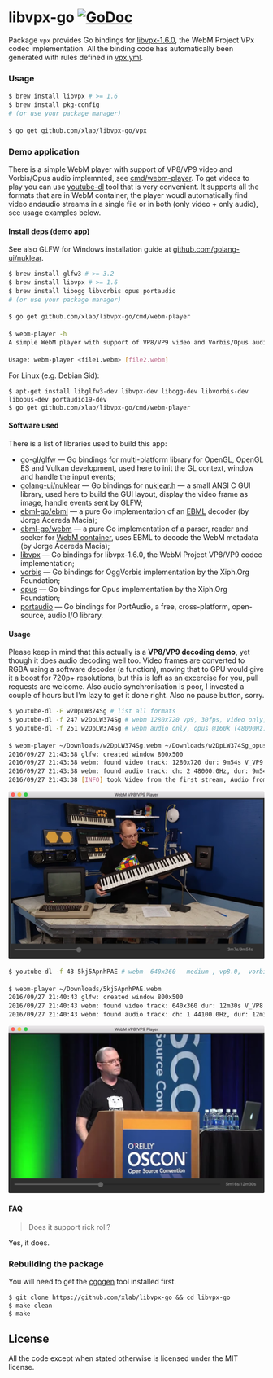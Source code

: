 libvpx-go [![GoDoc](https://godoc.org/github.com/xlab/libvpx-go/vpx?status.svg)](https://godoc.org/github.com/xlab/libvpx-go/vpx)
=========

Package `vpx` provides Go bindings for [libvpx-1.6.0](http://www.webmproject.org/code/), the WebM Project VPx codec implementation.
All the binding code has automatically been generated with rules defined in [vpx.yml](/vpx.yml).

### Usage

```bash
$ brew install libvpx # >= 1.6
$ brew install pkg-config
# (or use your package manager)

$ go get github.com/xlab/libvpx-go/vpx
```

### Demo application

There is a simple WebM player with support of VP8/VP9 video and Vorbis/Opus audio implemnted, see [cmd/webm-player](cmd/webm-player). To get videos to play you can use [youtube-dl](https://github.com/rg3/youtube-dl) tool that is very convenient. It supports all the formats that are in WebM container, the player woudl automatically find video andaudio streams in a single file or in both (only video + only audio), see usage examples below.

#### Install deps (demo app)

See also GLFW for Windows installation guide at [github.com/golang-ui/nuklear](https://github.com/golang-ui/nuklear#installation-of-nk).

```bash
$ brew install glfw3 # >= 3.2
$ brew install libvpx # >= 1.6
$ brew install libogg libvorbis opus portaudio
# (or use your package manager)

$ go get github.com/xlab/libvpx-go/cmd/webm-player

$ webm-player -h
A simple WebM player with support of VP8/VP9 video and Vorbis/Opus audio. Version: v1.0rc1

Usage: webm-player <file1.webm> [file2.webm]
```

For Linux (e.g. Debian Sid):

```
$ apt-get install libglfw3-dev libvpx-dev libogg-dev libvorbis-dev libopus-dev portaudio19-dev
$ go get github.com/xlab/libvpx-go/cmd/webm-player
```

#### Software used

There is a list of libraries used to build this app:

* [go-gl/glfw](http://github.com/go-gl/glfw) — Go bindings for multi-platform library for OpenGL, OpenGL ES and Vulkan development, used here to init the GL context, window and handle the input events;
* [golang-ui/nuklear](https://github.com/golang-ui/nuklear) — Go bindings for [nuklear.h](https://github.com/vurtun/nuklear) — a small ANSI C GUI library, used here to build the GUI layout, display the video frame as image, handle events sent by GLFW;
* [ebml-go/ebml](https://github.com/ebml-go/ebml) — a pure Go implementation of an [EBML](http://matroska-org.github.io/libebml/specs.html) decoder (by Jorge Acereda Macia);
* [ebml-go/webm](https://github.com/ebml-go/webm) — a pure Go implementation of a parser, reader and seeker for [WebM container](http://www.webmproject.org/docs/container/), uses EBML to decode the WebM metadata (by Jorge Acereda Macia);
* [libvpx](https://github.com/xlab/libvpx-go) — Go bindings for libvpx-1.6.0, the WebM Project VP8/VP9 codec implementation;
* [vorbis](https://github.com/xlab/vorbis-go) — Go bindings for OggVorbis implementation by the Xiph.Org Foundation;
* [opus](https://github.com/xlab/opus-go) — Go bindings for Opus implementation by the Xiph.Org Foundation;
* [portaudio](https://github.com/xlab/portaudio-go) — Go bindings for PortAudio, a free, cross-platform, open-source, audio I/O library.

#### Usage

Please keep in mind that this actually is a **VP8/VP9 decoding demo**, yet though it does audio decoding well too. Video frames are converted to RGBA using a software decoder (a function), moving that to GPU would give it a boost for 720p+ resolutions, but this is left as an excercise for you, pull requests are welcome. Also audio synchronisation is poor, I invested a couple of hours but I'm lazy to get it done right. Also no pause button, sorry.

```bash
$ youtube-dl -F w2DpLW374Sg # list all formats
$ youtube-dl -f 247 w2DpLW374Sg # webm 1280x720 vp9, 30fps, video only, 71.90MiB
$ youtube-dl -f 251 w2DpLW374Sg # webm audio only, opus @160k (48000Hz), 8.92MiB

$ webm-player ~/Downloads/w2DpLW374Sg.webm ~/Downloads/w2DpLW374Sg_opus.webm
2016/09/27 21:43:38 glfw: created window 800x500
2016/09/27 21:43:38 webm: found video track: 1280x720 dur: 9m54s V_VP9
2016/09/27 21:43:38 webm: found audio track: ch: 2 48000.0Hz, dur: 9m54s, codec: A_OPUS
2016/09/27 21:43:38 [INFO] took Video from the first stream, Audio from the second
```

<a href="https://www.youtube.com/watch?v=dQw4w9WgXcQ"><img alt="webm player golang 8bit" src="assets/demo2.png" width="800px"/></a>


```bash
$ youtube-dl -f 43 5kj5ApnhPAE # webm  640x360   medium , vp8.0,  vorbis@128k

$ webm-player ~/Downloads/5kj5ApnhPAE.webm
2016/09/27 21:40:43 glfw: created window 800x500
2016/09/27 21:40:43 webm: found video track: 640x360 dur: 12m30s V_VP8
2016/09/27 21:40:43 webm: found audio track: ch: 1 44100.0Hz, dur: 12m30s, codec: A_VORBIS
```

<a href="https://www.youtube.com/watch?v=dQw4w9WgXcQ"><img alt="webm player golang rob" src="assets/demo1.png" width="800px"/></a>

#### FAQ

> Does it support rick roll?

Yes, it does.

### Rebuilding the package

You will need to get the [cgogen](https://git.io/cgogen) tool installed first.

```
$ git clone https://github.com/xlab/libvpx-go && cd libvpx-go
$ make clean
$ make
```

## License

All the code except when stated otherwise is licensed under the MIT license.
